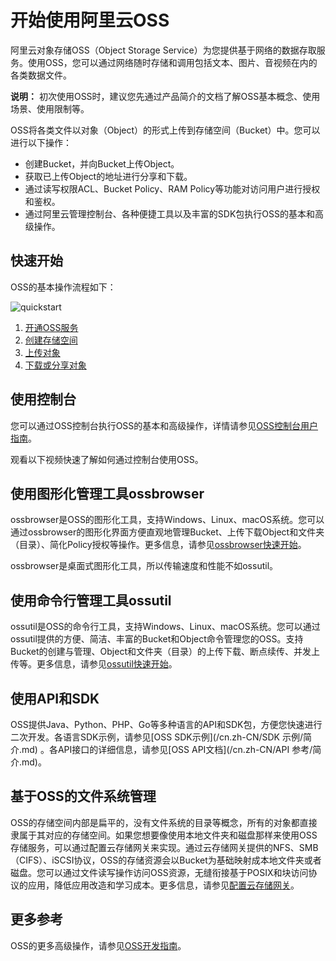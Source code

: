 # 开始使用阿里云OSS

阿里云对象存储OSS（Object Storage Service）为您提供基于网络的数据存取服务。使用OSS，您可以通过网络随时存储和调用包括文本、图片、音视频在内的各类数据文件。

**说明：** 初次使用OSS时，建议您先通过产品简介的文档了解OSS基本概念、使用场景、使用限制等。

OSS将各类文件以对象（Object）的形式上传到存储空间（Bucket）中。您可以进行以下操作：

-   创建Bucket，并向Bucket上传Object。
-   获取已上传Object的地址进行分享和下载。
-   通过读写权限ACL、Bucket Policy、RAM Policy等功能对访问用户进行授权和鉴权。
-   通过阿里云管理控制台、各种便捷工具以及丰富的SDK包执行OSS的基本和高级操作。

## 快速开始

OSS的基本操作流程如下：

![quickstart](https://static-aliyun-doc.oss-accelerate.aliyuncs.com/assets/img/zh-CN/0955536061/p140852.png)

1.  [开通OSS服务](/cn.zh-CN/控制台用户指南/开通OSS服务.md)
2.  [创建存储空间](/cn.zh-CN/快速入门/控制台快速入门/创建存储空间.md)
3.  [上传对象](/cn.zh-CN/快速入门/控制台快速入门/上传文件.md)
4.  [下载或分享对象](/cn.zh-CN/快速入门/控制台快速入门/下载文件.md)

## 使用控制台

您可以通过OSS控制台执行OSS的基本和高级操作，详情请参见[OSS控制台用户指南](/cn.zh-CN/控制台用户指南/登录OSS管理控制台/使用阿里云账号登录OSS管理控制台.md)。

观看以下视频快速了解如何通过控制台使用OSS。

## 使用图形化管理工具ossbrowser

ossbrowser是OSS的图形化工具，支持Windows、Linux、macOS系统。您可以通过ossbrowser的图形化界面方便直观地管理Bucket、上传下载Object和文件夹（目录）、简化Policy授权等操作。更多信息，请参见[ossbrowser快速开始](/cn.zh-CN/常用工具/图形化管理工具ossbrowser/快速开始.md)。

ossbrowser是桌面式图形化工具，所以传输速度和性能不如ossutil。

## 使用命令行管理工具ossutil

ossutil是OSS的命令行工具，支持Windows、Linux、macOS系统。您可以通过ossutil提供的方便、简洁、丰富的Bucket和Object命令管理您的OSS。支持Bucket的创建与管理、Object和文件夹（目录）的上传下载、断点续传、并发上传等。更多信息，请参见[ossutil快速开始](/cn.zh-CN/常用工具/命令行工具ossutil/概述.md)。

## 使用API和SDK

OSS提供Java、Python、PHP、Go等多种语言的API和SDK包，方便您快速进行二次开发。各语言SDK示例，请参见[OSS SDK示例](/cn.zh-CN/SDK 示例/简介.md) 。各API接口的详细信息，请参见[OSS API文档](/cn.zh-CN/API 参考/简介.md)。

## 基于OSS的文件系统管理

OSS的存储空间内部是扁平的，没有文件系统的目录等概念，所有的对象都直接隶属于其对应的存储空间。如果您想要像使用本地文件夹和磁盘那样来使用OSS存储服务，可以通过配置云存储网关来实现。通过云存储网关提供的NFS、SMB（CIFS）、iSCSI协议，OSS的存储资源会以Bucket为基础映射成本地文件夹或者磁盘。您可以通过文件读写操作访问OSS资源，无缝衔接基于POSIX和块访问协议的应用，降低应用改造和学习成本。更多信息，请参见[配置云存储网关](/cn.zh-CN/控制台用户指南/文件管理/配置云存储网关.md)。

## 更多参考

OSS的更多高级操作，请参见[OSS开发指南](/cn.zh-CN/开发指南/基本概念.md)。

